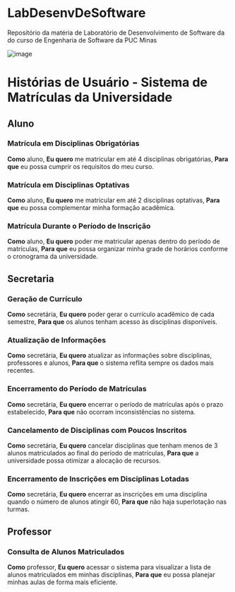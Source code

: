 # LabDesenvDeSoftware
Repositório da matéria de Laboratório de Desenvolvimento de Software da do curso de Engenharia de Software da PUC Minas

![image](https://github.com/user-attachments/assets/f23e00d4-951c-42fb-b522-99d8c1fba9c1)



# Histórias de Usuário - Sistema de Matrículas da Universidade

## Aluno

### Matrícula em Disciplinas Obrigatórias
**Como** aluno,
**Eu quero** me matricular em até 4 disciplinas obrigatórias,
**Para que** eu possa cumprir os requisitos do meu curso.

### Matrícula em Disciplinas Optativas
**Como** aluno,
**Eu quero** me matricular em até 2 disciplinas optativas,
**Para que** eu possa complementar minha formação acadêmica.

### Matrícula Durante o Período de Inscrição
**Como** aluno,
**Eu quero** poder me matricular apenas dentro do período de matrículas,
**Para que** eu possa organizar minha grade de horários conforme o cronograma da universidade.

## Secretaria

### Geração de Currículo
**Como** secretária,
**Eu quero** poder gerar o currículo acadêmico de cada semestre,
**Para que** os alunos tenham acesso às disciplinas disponíveis.

### Atualização de Informações
**Como** secretária,
**Eu quero** atualizar as informações sobre disciplinas, professores e alunos,
**Para que** o sistema reflita sempre os dados mais recentes.

### Encerramento do Período de Matrículas
**Como** secretária,
**Eu quero** encerrar o período de matrículas após o prazo estabelecido,
**Para que** não ocorram inconsistências no sistema.

### Cancelamento de Disciplinas com Poucos Inscritos
**Como** secretária,
**Eu quero** cancelar disciplinas que tenham menos de 3 alunos matriculados ao final do período de matrículas,
**Para que** a universidade possa otimizar a alocação de recursos.

### Encerramento de Inscrições em Disciplinas Lotadas
**Como** secretária,
**Eu quero** encerrar as inscrições em uma disciplina quando o número de alunos atingir 60,
**Para que** não haja superlotação nas turmas.

## Professor

### Consulta de Alunos Matriculados
**Como** professor,
**Eu quero** acessar o sistema para visualizar a lista de alunos matriculados em minhas disciplinas,
**Para que** eu possa planejar minhas aulas de forma mais eficiente.
